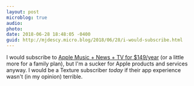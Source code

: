 ```yaml
---
layout: post
microblog: true
audio: 
photo: 
date: 2018-06-28 18:48:05 -0400
guid: http://mjdescy.micro.blog/2018/06/28/i-would-subscribe.html
---
```

I would subscribe to [Apple Music + News + TV for $149/year](https://birchtree.me/blog/apple-entertainment-pricing-and-feature-speculation/) (or a little more for a family plan), but I'm a sucker for Apple products and services anyway. I would be a Texture subscriber _today_ if their app experience wasn't (in my opinion) terrible.


